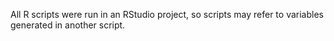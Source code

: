 All R scripts were run in an RStudio project, so scripts may refer to variables generated in another script.
